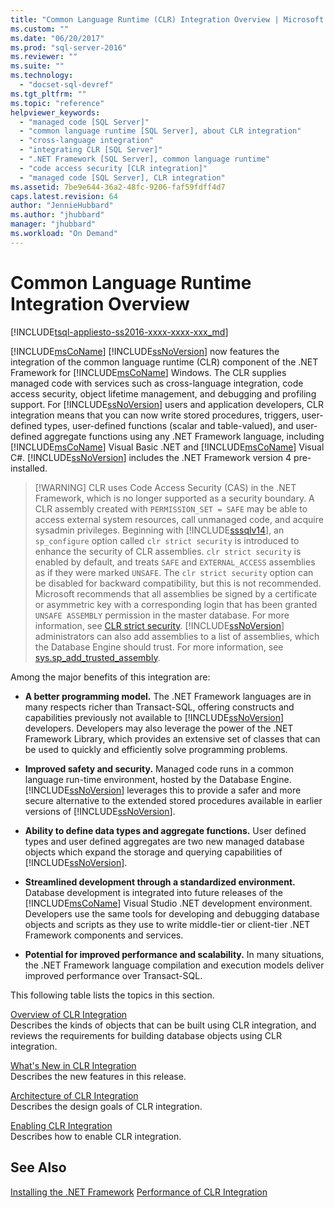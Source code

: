 ```yaml
---
title: "Common Language Runtime (CLR) Integration Overview | Microsoft Docs"
ms.custom: ""
ms.date: "06/20/2017"
ms.prod: "sql-server-2016"
ms.reviewer: ""
ms.suite: ""
ms.technology: 
  - "docset-sql-devref"
ms.tgt_pltfrm: ""
ms.topic: "reference"
helpviewer_keywords: 
  - "managed code [SQL Server]"
  - "common language runtime [SQL Server], about CLR integration"
  - "cross-language integration"
  - "integrating CLR [SQL Server]"
  - ".NET Framework [SQL Server], common language runtime"
  - "code access security [CLR integration]"
  - "managed code [SQL Server], CLR integration"
ms.assetid: 7be9e644-36a2-48fc-9206-faf59fdff4d7
caps.latest.revision: 64
author: "JennieHubbard"
ms.author: "jhubbard"
manager: "jhubbard"
ms.workload: "On Demand"
---
```

# Common Language Runtime Integration Overview
[!INCLUDE[tsql-appliesto-ss2016-xxxx-xxxx-xxx_md](../../includes/tsql-appliesto-ss2016-xxxx-xxxx-xxx-md.md)]

  [!INCLUDE[msCoName](../../includes/msconame-md.md)] [!INCLUDE[ssNoVersion](../../includes/ssnoversion-md.md)] now features the integration of the common language runtime (CLR) component of the .NET Framework for [!INCLUDE[msCoName](../../includes/msconame-md.md)] Windows. The CLR supplies managed code with services such as cross-language integration, code access security, object lifetime management, and debugging and profiling support. For [!INCLUDE[ssNoVersion](../../includes/ssnoversion-md.md)] users and application developers, CLR integration means that you can now write stored procedures, triggers, user-defined types, user-defined functions (scalar and table-valued), and user-defined aggregate functions using any .NET Framework language, including [!INCLUDE[msCoName](../../includes/msconame-md.md)] Visual Basic .NET and [!INCLUDE[msCoName](../../includes/msconame-md.md)] Visual C#. [!INCLUDE[ssNoVersion](../../includes/ssnoversion-md.md)] includes the .NET Framework version 4 pre-installed.  

>  [!WARNING]
>  CLR uses Code Access Security (CAS) in the .NET Framework, which is no longer supported as a security boundary. A CLR assembly created with `PERMISSION_SET = SAFE` may be able to access external system resources, call unmanaged code, and acquire sysadmin privileges. Beginning with [!INCLUDE[sssqlv14](../../includes/sssqlv14-md.md)], an `sp_configure` option called `clr strict security` is introduced to enhance the security of CLR assemblies. `clr strict security` is enabled by default, and treats `SAFE` and `EXTERNAL_ACCESS` assemblies as if they were marked `UNSAFE`. The `clr strict security` option can be disabled for backward compatibility, but this is not recommended. Microsoft recommends that all assemblies be signed by a certificate or asymmetric key with a corresponding login that has been granted `UNSAFE ASSEMBLY` permission in the master database. For more information, see [CLR strict security](../../database-engine/configure-windows/clr-strict-security.md). [!INCLUDE[ssNoVersion](../../includes/ssnoversion-md.md)] administrators can also add assemblies to a list of assemblies, which the Database Engine should trust. For more information, see [sys.sp_add_trusted_assembly](../../relational-databases/system-stored-procedures/sys-sp-add-trusted-assembly-transact-sql.md).

 Among the major benefits of this integration are:  
  
-   **A better programming model.** The .NET Framework languages are in many respects richer than Transact-SQL, offering constructs and capabilities previously not available to [!INCLUDE[ssNoVersion](../../includes/ssnoversion-md.md)] developers. Developers may also leverage the power of the .NET Framework Library, which provides an extensive set of classes that can be used to quickly and efficiently solve programming problems.  
  
-   **Improved safety and security.** Managed code runs in a common language run-time environment, hosted by the Database Engine. [!INCLUDE[ssNoVersion](../../includes/ssnoversion-md.md)] leverages this to provide a safer and more secure alternative to the extended stored procedures available in earlier versions of [!INCLUDE[ssNoVersion](../../includes/ssnoversion-md.md)].  
  
-   **Ability to define data types and aggregate functions.** User defined types and user defined aggregates are two new managed database objects which expand the storage and querying capabilities of [!INCLUDE[ssNoVersion](../../includes/ssnoversion-md.md)].  
  
-   **Streamlined development through a standardized environment.** Database development is integrated into future releases of the [!INCLUDE[msCoName](../../includes/msconame-md.md)] Visual Studio .NET development environment. Developers use the same tools for developing and debugging database objects and scripts as they use to write middle-tier or client-tier .NET Framework components and services.  
  
-   **Potential for improved performance and scalability.** In many situations, the .NET Framework language compilation and execution models deliver improved performance over Transact-SQL.  
  
 This following table lists the topics in this section.  
  
 [Overview of CLR Integration](../../relational-databases/clr-integration/clr-integration-overview.md)  
 Describes the kinds of objects that can be built using CLR integration, and reviews the requirements for building database objects using CLR integration.  
  
 [What's New in CLR Integration](../../relational-databases/clr-integration/clr-integration-what-s-new.md)  
 Describes the new features in this release.  
  
 [Architecture of CLR Integration](http://msdn.microsoft.com/library/05e4b872-3d21-46de-b4d5-739b5f2a0cf9)  
 Describes the design goals of CLR integration.  
  
 [Enabling CLR Integration](../../relational-databases/clr-integration/clr-integration-enabling.md)  
 Describes how to enable CLR integration.  
  
## See Also  
 [Installing the .NET Framework](http://technet.microsoft.com/library/ms166014\(v=SQL.105\).aspx)   
 [Performance of CLR Integration](../../relational-databases/clr-integration/clr-integration-architecture-performance.md)  
  
  
